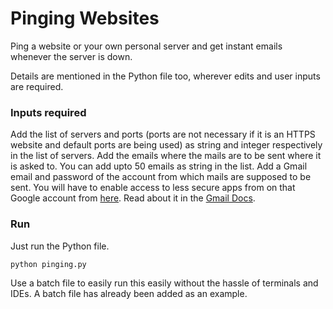 # Pinging Websites

Ping a website or your own personal server and get instant emails whenever the server is down.

Details are mentioned in the Python file too, wherever edits and user inputs are required.


### Inputs required

Add the list of servers and ports (ports are not necessary if it is an HTTPS website and default ports are being used) as string and integer respectively in the list of servers.
Add the emails where the mails are to be sent where it is asked to. You can add upto 50 emails as string in the list.
Add a Gmail email and password of the account from which mails are supposed to be sent. You will have to enable access to less secure apps from on that Google account from [here](https://myaccount.google.com/lesssecureapps). Read about it in the [Gmail Docs](https://developers.google.com/gmail/api/quickstart/python).


### Run

Just run the Python file.

```python
python pinging.py
```
Use a batch file to easily run this easily without the hassle of terminals and IDEs. A batch file has already been added as an example.
